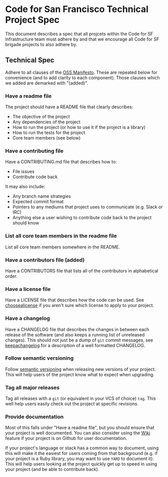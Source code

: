 # Code for San Francisco Technical Project Spec

This document describes a spec that all projcets within the Code for SF
Infrastructure team must adhere by and that we encourage all Code for SF
brigade projects to also adhere by.

## Technical Spec

Adhere to all clauses of the [OSS Manifesto](http://ossmanifesto.org/). These
are repeated below for convenience (and to add clarity to each component).
Those clauses which we added are demarked with "(added)".

### Have a readme file

The project should have a README file that clearly describes:

- The objective of the project
- Any dependencies of the project
- How to run the project (or how to use it if the project is a library)
- How to run the tests for the project
- Core team members (see below)

### Have a contributing file

Have a CONTRIBUTING.md file that describes how to:

- File issues
- Contribute code back

It may also include:

- Any branch name strategies
- Expected commit format
- Pointers to any mediums that project uses to communicate (e.g. Slack or IRC)
- Anything else a user wishing to contribute code back to the project should
  know

### List all core team members in the readme file

List all core team members somewhere in the README.

### Have a contributors file (added)

Have a CONTRIBUTORS file that lists all of the contributors in alphabetical order.

### Have a license file

Have a LICENSE file that describes how the code can be used. See
[choosealicense](http://choosealicense.com/) if you aren't sure which license
to apply to your project.

### Have a changelog

Have a CHANGELOG file that describes the changes in between each release of the
software (and also keeps a running list of unreleased changes). This should not
just be a dump of `git` commit messages, see
[keepachangelog](http://keepachangelog.com/) for a description of a well
formatted CHANGELOG.

### Follow semantic versioning

Follow [semantic versioning](http://semver.org/) when releasing new versions of
your project. This will help users of the project know what to expect when
upgrading.

### Tag all major releases

Tag all releases with a `git` (or equivalent in your VCS of choice) `tag`. This
well help users easily check out the project at specific revisions.

### Provide documentation

Most of this falls under "Have a readme file", but you should ensure that your
project is well documented. You can also consider using the
[Wiki](https://help.github.com/articles/about-github-wikis/) feature if your
project is on Github for user documentation.

If your project's language or stack has a common way to document, using this
will make it the easiest for users coming from that background (e.g. if your
project is a Ruby library, you may want to use `YARD` to document it). This
will help users looking at the project quickly get up to speed in using your
project (and be able to contribute back).

